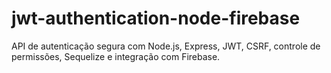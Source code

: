 # jwt-authentication-node-firebase
API de autenticação segura com Node.js, Express, JWT, CSRF, controle de permissões, Sequelize e integração com Firebase.
